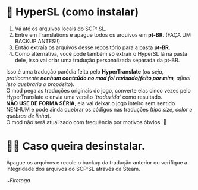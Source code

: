 # 📑 HyperSL (como instalar)
1. Vá até os arquivos locais do SCP: SL.
2. Entre em Translations e apague todos os arquivos em **pt-BR**. (FAÇA UM BACKUP ANTES!!)
3. Então extraía os arquivos desse repositório para a pasta **pt-BR**.
4. Como alternativa, você pode também só extrair o HyperSL lá na pasta dele, isso vai criar uma tradução personalizada separada da pt-BR.


Isso é uma tradução paródia feita pelo **HyperTranslate** (*ou seja, praticamente **nenhum conteúdo no mod foi revisado/feito por mim**, afinal isso quebraria o propósito*).   
O mod pega as traduções originais do jogo, converte elas cinco vezes pelo HyperTranslate e envia uma versão '*traduzida*' como resultado.   
**NÃO USE DE FORMA SÉRIA**, ela vai deixar o jogo inteiro sem sentido NENHUM e pode ainda quebrar os códigos nas traduções (*tipo size, color e quebras de linha*).   
O mod não será atualizado com frequência por motivos óbvios. 🥸

# 🙅‍♀️ Caso queira desinstalar.
Apague os arquivos e recole o backup da tradução anterior ou verifique a integridade dos arquivos do SCP:SL através da Steam.

~*Firetoga*
